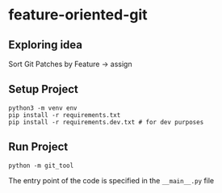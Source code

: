 # feature-oriented-git
## Exploring idea

Sort Git Patches by Feature -> assign

## Setup Project
```
python3 -m venv env
pip install -r requirements.txt
pip install -r requirements.dev.txt # for dev purposes
```

## Run Project
```
python -m git_tool
```
The entry point of the code is specified in the `__main__.py` file
